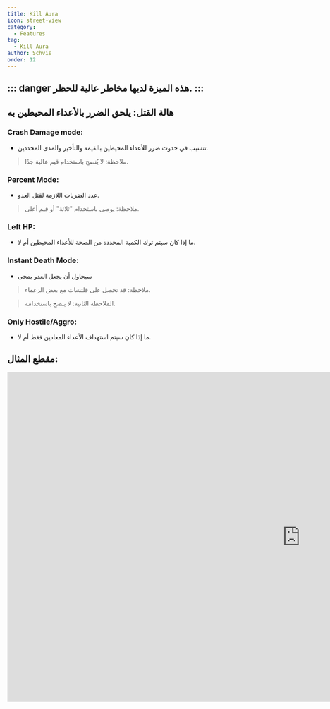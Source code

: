 ```yaml
---
title: Kill Aura
icon: street-view
category:
  - Features
tag:
  - Kill Aura
author: Schvis
order: 12
---
```


::: danger هذه الميزة لديها مخاطر عالية للحظر.
:::
---
## هالة القتل: يلحق الضرر بالأعداء المحيطين به

### Crash Damage mode:
- تتسبب في حدوث ضرر للأعداء المحيطين بالقيمة والتأخير والمدى المحددين.
> ملاحظة: لا يُنصح باستخدام قيم عالية جدًا.
### Percent Mode:
- عدد الضربات اللازمة لقتل العدو.
>ملاحظة: يوصى باستخدام "ثلاثة" أو قيم أعلى.
### Left HP:
- ما إذا كان سيتم ترك الكمية المحددة من الصحة للأعداء المحيطين أم لا.
### Instant Death Mode:
- سيحاول أن يجعل العدو يمحى
> ملاحظة: قد تحصل على قلتشات مع بعض الزعماء.

> الملاحظة الثانية: لا ينصح باستخدامه.
### Only Hostile/Aggro:
- ما إذا كان سيتم استهداف الأعداء المعادين فقط أم لا.

## مقطع المثال:

<div class="iframe-container"><iframe width="1328" height="747" src="https://www.youtube.com/embed/NiAh00VBy-w?list=PL5eI1Tb64p56g27qfYk7VuFTz4FK6YrKa" title="Korepi - Kill Aura" frameborder="0" allow="accelerometer; autoplay; clipboard-write; encrypted-media; gyroscope; picture-in-picture; web-share" referrerpolicy="strict-origin-when-cross-origin" allowfullscreen></iframe></div>




